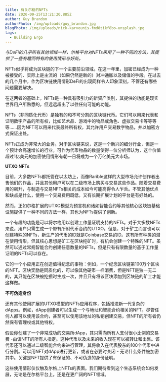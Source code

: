 ```yaml
---
title: 有关尔格的NFTs
date: 2020-09-25T13:21:20.885Z
author: Guy Brandon
authorPhoto: /img/uploads/guy_brandon.jpg
blogPhoto: /img/uploads/nick-karvounis-fmd8tikf8bo-unsplash.jpg
tags:
  - Building Ergo
---
```

<!--StartFragment-->

*与DeFi的几乎所有其他领域一样，尔格平台对NFTs采用了一种不同的方法，其提供了一些有趣而特有的使用情形与好处。*

NFTs似乎将成为区块链的下一个主要前沿领域。在这一年里，加密已经成为一种被接受的、实际上是主流的（如果仍然是新的）对冲通胀以及储值的手段。在过去的几个月中，作为区块链使用情形DeFi的出现同样令人印象深刻，不管还有哪些问题需要解决。

在这两者的基础上，NFTs是一种具有吸引力的新资产类别，其提供的功能是现实世界用户所熟悉的，但远远超出了以往任何可能的功能。

NFTs（非同质化代币）是独有的和不可分割的区块链代币。它们可以用来代表和证明数字产品的所有权，比如艺术品、游戏中的物品或角色、虚拟交易卡等等等等……因为NFT可以用来代表最终所有权，其允许用户交易数字物品，并以加密方式保证出处。

NFTs正成为非常大的业务。对于区块链来说，这是一个新兴的细分行业，但是一个预计会高速增长的行业。可作为代币物品的数量使得一位分析师认为，这个价值超过1亿美元的加密使用情形有朝一日将成为一个万亿美元大市场。

**UTXO NFTs**

目前，大多数NFTs都托管在以太坊上，而像Rarible这样的大型市场允许创作者出售他们的作品，并且其他用户可以在二级市场上购买与交易这些作品。随着交易费用的飙升，与制造与交易NFTs相关的成本如今可能高得令人乍舌。不管其他优点和缺点是什么，使用一个交易费用既低，又有长期扩展计划的平台是有好处的。

然而，正如尔格扩展的UTXO模型为预言机和诸如智能合约等其他核心区块链基础设施提供了一种不同的方法一样，其也为NFTs提供了创新。

一个有趣的功能是可以将尔格用以创建工作量证明支持的NFTs。对于大多数NFTs来说，用户只需生成一个带有所附代币合约的UTXO。但是，对于矿工而言也可以创建特殊的NFTs，新生产的代币的ID就是Coinbase交易的ID。这有所有种类的潜在使用情形，但其核心思想是矿工在区块挖矿时，有机会创建一个特殊的NFT。虽然可以通过常规智能合约创建任意数量的NFTs，但是只有有限数量的基于工作量证明的NFTs可以存在。

它的一个小应用正在创造值得纪念的事物：例如，一个纪念区块链第100万个区块的NFT。区块奖励是同质化的，可以像其他硬币一样消费，但是NFT是独一无二的，其只能在区块被挖掘时生成一次，并且只有将该区块添加到区块链的矿工才能这样做。

**不可伪造身份**

还有其他使用扩展的UTXO模型的NFTs应用程序，包括推进新一代复杂的dApps。例如，dApp创建者可以生成一个与地址和智能合约相关的NFT。尽管任何人都可以使用该合约，甚至可以使用该地址的私钥创建交易，但NFT的所有者仍然保有管理权或其他特权。

假设你创建了一个非常成功的交易所dApp，其只需向所有人支付很小比例的交易费 -由该NFT的所有人指定。这种代币以及未来的收入现在可以被转让和出售。该代币还可以通过二级智能合约来进行管理，其将收入在代表股东的100个代币中进行分割。可以用NFT对dApp进行更新，或者在必要时关闭 - 无论什么条件被加密其中。关键是NFT提供了有保证的、不可伪造的身份证明。

这些使用情形仅仅触及尔格上NFTs的表面。我们期待看到这个生态系统会如何发展，无论是在尔格平台上，还是在更广阔的NFT领域。

<!--EndFragment-->